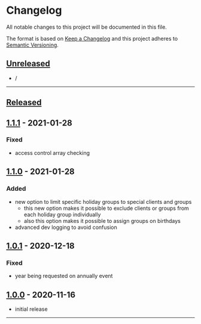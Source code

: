 # Changelog
All notable changes to this project will be documented in this file.

The format is based on [Keep a Changelog][Keep a Changelog] and this project adheres to [Semantic Versioning][Semantic Versioning].

## [Unreleased]

- /

---

## [Released]

## [1.1.1] - 2021-01-28

### Fixed
- access control array checking


## [1.1.0] - 2021-01-28

### Added
- new option to limit specific holiday groups to special clients and groups
  - this new option makes it possible to exclude clients or groups from each holiday group individually
  - also this option makes it possible to assign groups on birthdays
- advanced dev logging to avoid confusion


## [1.0.1] - 2020-12-18

### Fixed
- year being requested on annually event


## [1.0.0] - 2020-11-16

- initial release

---

<!-- Links -->
[Keep a Changelog]: https://keepachangelog.com/
[Semantic Versioning]: https://semver.org/

<!-- Versions -->
[Unreleased]: https://github.com/RLNT/sinus-holiday-groups/compare/v1.0.0...HEAD
[Released]: https://github.com/RLNT/sinus-holiday-groups/releases
[1.1.1]: https://github.com/RLNT/sinus-holiday-groups/compare/v1.1.0..v1.1.1
[1.1.0]: https://github.com/RLNT/sinus-holiday-groups/compare/v1.0.1..v1.1.0
[1.0.1]: https://github.com/RLNT/sinus-holiday-groups/compare/v1.0.0..v1.0.1
[1.0.0]: https://github.com/RLNT/sinus-holiday-groups/releases/v1.0.0
